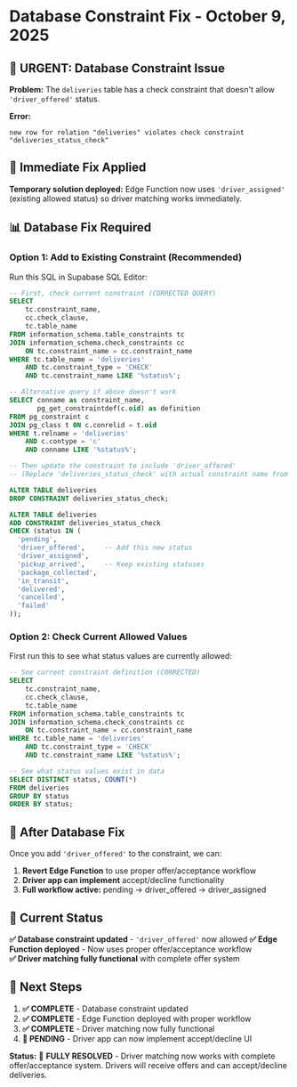 # Database Constraint Fix - October 9, 2025

## 🚨 **URGENT: Database Constraint Issue**

**Problem:** The `deliveries` table has a check constraint that doesn't allow `'driver_offered'` status.

**Error:**
```
new row for relation "deliveries" violates check constraint "deliveries_status_check"
```

## 🔧 **Immediate Fix Applied**

**Temporary solution deployed:** Edge Function now uses `'driver_assigned'` (existing allowed status) so driver matching works immediately.

## 📊 **Database Fix Required**

### **Option 1: Add to Existing Constraint (Recommended)**

Run this SQL in Supabase SQL Editor:

```sql
-- First, check current constraint (CORRECTED QUERY)
SELECT 
    tc.constraint_name,
    cc.check_clause,
    tc.table_name
FROM information_schema.table_constraints tc
JOIN information_schema.check_constraints cc 
    ON tc.constraint_name = cc.constraint_name
WHERE tc.table_name = 'deliveries' 
    AND tc.constraint_type = 'CHECK'
    AND tc.constraint_name LIKE '%status%';

-- Alternative query if above doesn't work
SELECT conname as constraint_name, 
       pg_get_constraintdef(c.oid) as definition
FROM pg_constraint c
JOIN pg_class t ON c.conrelid = t.oid
WHERE t.relname = 'deliveries' 
    AND c.contype = 'c'
    AND conname LIKE '%status%';

-- Then update the constraint to include 'driver_offered'
-- (Replace 'deliveries_status_check' with actual constraint name from above query)

ALTER TABLE deliveries 
DROP CONSTRAINT deliveries_status_check;

ALTER TABLE deliveries 
ADD CONSTRAINT deliveries_status_check 
CHECK (status IN (
  'pending', 
  'driver_offered',     -- Add this new status
  'driver_assigned', 
  'pickup_arrived',     -- Keep existing statuses
  'package_collected',
  'in_transit', 
  'delivered', 
  'cancelled',
  'failed'
));
```

### **Option 2: Check Current Allowed Values**

First run this to see what status values are currently allowed:

```sql
-- See current constraint definition (CORRECTED)
SELECT 
    tc.constraint_name,
    cc.check_clause,
    tc.table_name
FROM information_schema.table_constraints tc
JOIN information_schema.check_constraints cc 
    ON tc.constraint_name = cc.constraint_name
WHERE tc.table_name = 'deliveries' 
    AND tc.constraint_type = 'CHECK'
    AND tc.constraint_name LIKE '%status%';

-- See what status values exist in data
SELECT DISTINCT status, COUNT(*) 
FROM deliveries 
GROUP BY status 
ORDER BY status;
```

## 🎯 **After Database Fix**

Once you add `'driver_offered'` to the constraint, we can:

1. **Revert Edge Function** to use proper offer/acceptance workflow
2. **Driver app can implement** accept/decline functionality  
3. **Full workflow active:** pending → driver_offered → driver_assigned

## 📱 **Current Status**

**✅ Database constraint updated** - `'driver_offered'` now allowed
**✅ Edge Function deployed** - Now uses proper offer/acceptance workflow  
**✅ Driver matching fully functional** with complete offer system

## 🚀 **Next Steps**

1. **✅ COMPLETE** - Database constraint updated
2. **✅ COMPLETE** - Edge Function deployed with proper workflow
3. **✅ COMPLETE** - Driver matching now fully functional
4. **📱 PENDING** - Driver app can now implement accept/decline UI

**Status:** 🎉 **FULLY RESOLVED** - Driver matching now works with complete offer/acceptance system. Drivers will receive offers and can accept/decline deliveries.